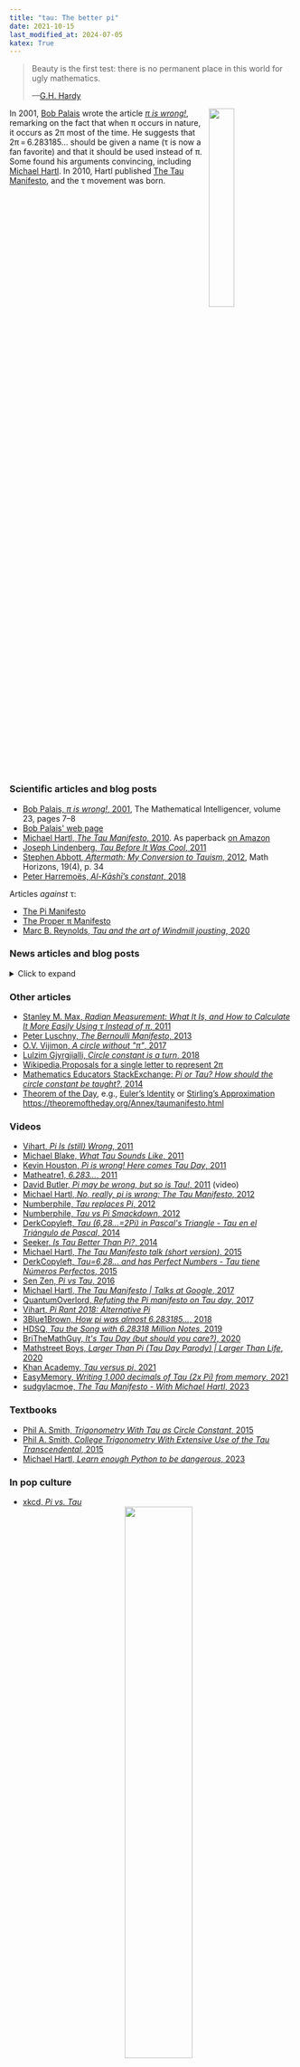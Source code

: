 ```yaml
---
title: "tau: The better pi"
date: 2021-10-15
last_modified_at: 2024-07-05
katex: True
---
```

<!--permalink: /tau/-->

> Beauty is the first test: there is no permanent place in this world for ugly
> mathematics.
>
> —[G.H. Hardy](https://en.wikipedia.org/wiki/G._H._Hardy)

<img src="/images/hartl-palais.jpg" align="right" width="30%"/>

<!--figure align="right" width="40%">
  <img src="/images/hartl-palais.jpg" align="right" width="300px"/>
  <figcaption>Hartl and Palais.</figcaption>
</figure-->

In 2001, [Bob Palais](https://www.math.utah.edu/~palais/) wrote the article [_π
is wrong!_](https://doi.org/10.1007%2FBF03026846), remarking on the fact that
when π occurs in nature, it occurs as 2π most of the time. He suggests that
2π = 6.283185... should be given a name (τ is now a fan favorite) and that it
should be used instead of π. Some found his arguments convincing, including
[Michael Hartl](https://www.michaelhartl.com/). In 2010, Hartl published [The
Tau Manifesto](https://tauday.com/tau-manifesto), and the τ movement was born.
<br clear="right"/>

### Scientific articles and blog posts

<!--table style="width:220px" align="right">
<tr>
<td><img src="https://nschloe.github.io/tau/hartl-palais.jpg" width="300px" align="right"/></td>
</tr>
<tr><td>
Michael Hartl (left) and Bob Palais (right) on Tau Day 2017 (Source:
<a href="https://x.com/tauday/status/880612180822851586">Twitter</a>).
</td></tr>
</table-->

- [Bob Palais, _π is wrong!_, 2001](https://doi.org/10.1007%2FBF03026846), The Mathematical Intelligencer, volume 23, pages 7–8
- [Bob Palais' web page](https://www.math.utah.edu/~palais/pi.html)
- [Michael Hartl, _The Tau Manifesto_, 2010](https://tauday.com/tau-manifesto).
  As paperback [on
  Amazon](https://www.amazon.de/-/en/Michael-Hartl/dp/B096CXMQ3W)
- [Joseph Lindenberg, _Tau Before It Was Cool_, 2011](https://sites.google.com/site/taubeforeitwascool/)
- [Stephen Abbott, _Aftermath: My Conversion to Tauism_, 2012](https://doi.org/10.4169%2Fmathhorizons.19.4.34), Math Horizons, 19(4), p. 34
- [Peter Harremoës, _Al-Kāshī’s constant_, 2018](http://www.harremoes.dk/Peter/Undervis/Turnpage/Turnpage1.pdf)

Articles _against_ τ:

- [The Pi Manifesto](https://archive.ph/VnJ2x)
- [The Proper π Manifesto](http://proper-pi-manifesto.com/)
- [Marc B. Reynolds, _Tau and the art of Windmill jousting_, 2020](https://marc-b-reynolds.github.io/math/2020/01/06/Tau.html)

### News articles and blog posts

<details>
<summary>Click to expand</summary>

- 2007:

  - [Bill Gasarch, _Is Pi defined in the best way?_, 2007](https://blog.computationalcomplexity.org/2007/08/is-pi-defined-in-best-way.html)

- 2008:

  - [Robert P. Crease, Physics World, _Constant failure_, 2008](https://physicsworld.com/a/constant-failure/)

- 2010:

  - [_Dozenal tau unit circle_, 2010](https://hexnet.org/content/dozenal-tau-unit-circle)
  - [MathBlog, _Forget Pi, here comes Tau_, 2010](https://mathblog.com/forget-pi-here-comes-tau/)

- 2011:

  - [Jason Palmer, BBC News, _'Tau day' marked by opponents of maths constant pi_, 2011](https://www.bbc.com/news/science-environment-13906169)
  - [Elizabeth Landau, CNN, _On Pi Day, is 'pi' under attack?_, 2011](http://edition.cnn.com/2011/TECH/innovation/03/14/pi.tau.math/index.html)
  - [Daily Mail, _Your number's up: Why mathematicians are campaigning for pi to be replaced with alternate value tau_, 2011](https://www.dailymail.co.uk/sciencetech/article-2008963/Why-mathematicians-campaigning-pi-replaced-alternate-value-tau.html)
  - [Duncan Geere, Wired, _Happy Pi day! Let's kill it_, 2011](https://www.wired.com/story/pi-winning/)
  - [Natalie Wolchover, Live Science, _Mathematicians Want to Say Goodbye to Pi_, 2011](https://www.livescience.com/14836-pi-wrong-tau.html)
  - [Drew Grant, Salon, _Pi Day threatened by tau protestors_, 2011](https://www.salon.com/2011/03/14/national_pi_day_viral_videos/)
  - [Murray Bourne, Interactive Mathematics, _Let’s drop pi_, 2011](https://www.intmath.com/blog/mathematics/lets-drop-pi-5665)
  - [Debra Black, Toronto Star, _Down with ugly pi, long live elegant Tau, physicist urges_, 2011](https://www.thestar.com/news/world/down-with-ugly-pi-long-live-elegant-tau-physicist-urges/article_e78ae806-7cb6-5ce3-abc8-207053fbdd4d.html)
  - [The Times of India, _Life of pi over? 'Tau' may set calculations aright_, 2011](https://timesofindia.indiatimes.com/home/science/Life-of-pi-over-Tau-may-set-calculations-aright/articleshow/9034053.cms)
  - [Alessondra Springmann, PCWorld, _Tau Day: An Even More Fundamental Holiday Than Pi Day_, 2011](https://www.pcworld.com/article/485803/tau_day.html)
  - [Evann Gastaldo, Newser, _Forget Pi, Here Comes Tau_, 2011](https://www.newser.com/story/122114/forget-pi-here-comes-tau.html)
  - [Daniel Tovrov, International Business Times, _Happy Tau Day!_, 2011](https://www.ibtimes.com/happy-tau-day-294421)
  - [Nancy Haught, The Oregonian, _Tau Day today: Mathematicians show their work_, 2011](https://www.oregonlive.com/living/2011/06/post_14.html)
  - [Nance Haxton, ABC Australia, _Push to roll Pi_, 2011](https://www.abc.net.au/listen/programs/pm/push-to-roll-pi/2775348)
  - [The McGill Daily, _Pi is wrong_, 2011](https://www.mcgilldaily.com/2011/10/pi-is-wrong/)
  - [Anqi Shen, phys.org, _Math wars: Debate sparks anti-pi day_, 2011](https://phys.org/news/2011-06-math-wars-debate-anti-pi-day.html)
  - [The Telegraph Online, _Life of pi in no danger - Experts cold-shoulder campaign to replace with tau_, 2011](https://www.telegraphindia.com/india/life-of-pi-in-no-danger-experts-cold-shoulder-campaign-to-replace-with-tau/cid/380029)
  - [Simon Wood, Little Storping-in-the-Swuff, _War on Tau_, 2011](https://littlestorping.co.uk/2011/06/28/war-on-tau/)
  - [Dan Amira, Intelligencer, _Pi Is Very Slowly and Nerdily Going Out of
    Style_,
    2011](https://nymag.com/intelligencer/2011/03/pi_is_very_slowly_and_nerdily.html)
  - [Sebastian Anthony, Extreme Tech, _Down with pi! Today is Tau Day_, 2011](https://www.extremetech.com/extreme/88298-down-with-pi-today-is-tau-day)
  - [Jacob Aron, New Scientist, _Pi's nemesis: Mathematics is better with tau_,
    2011](https://www.newscientist.com/article/mg20927944-300-pis-nemesis-mathematics-is-better-with-tau/)
    (Interview with M. Hartl, subscription required)
  - [Alasdair Wilkins, _Why we have to get rid of pi for the sake of good math_,
    2011](https://gizmodo.com/why-we-have-to-get-rid-of-pi-for-the-sake-of-good-math-5750275)
    (interview with M. Hartl)
  - [Eric Raymond, _Tau versus Pi_, 2011](http://esr.ibiblio.org/?p=3481)
  - [Qiaochu Yuan, _Pi is still wrong_, 2011](https://qchu.wordpress.com/2011/03/14/pi-is-still-wrong/)
  - [Ulrich Pontes, Der Spiegel, _Physiker will Pi abschaffen_, 2011](https://www.spiegel.de/wissenschaft/mensch/revolution-gegen-die-kreiszahl-physiker-will-pi-abschaffen-a-771007.html)
  <!--
  Same as the Daily Mail article:
  - [_Bye to Pi -- Mathematicians want pi out tau in_, 2011](https://www.sundaytimes.lk/110703/Timestwo/t2_09.html)
    -->

- 2012:

  - [Jonathan Chang, Science Line, _The tyranny of π_, 2012](https://scienceline.org/2012/06/the-tyranny-of-%CF%80-2/)
  - [Kevin Houston, _Why I'm not celebrating tau day_, 2012](https://www.kevinhouston.net/blog/2012/06/why-im-not-celebrating-tau-day/)

- 2013:

  - [Ethan Brown, _Pi vs Tau: Pi's Rebuttal_, 2013](https://coolmathstuff123.blogspot.com/2013/02/pi-vs-tau-pis-rebuttal_9.html)
  - [Rachel, Plus Magazine, _Happy Tau Day!!_, 2013](https://plus.maths.org/content/happy-tau-day)
  - [Dmitry Brant, _Pi is wrong! Long live Tau!_, 2013](https://dmitrybrant.com/2011/10/16/pi-is-wrong-long-live-tau)
  - [PBS, _Geeking Out on Pi Day: For the Love of Pi and the Tao of Tau_, 2013](https://www.pbs.org/newshour/science/for-the-love-of-pi-and-the-tao-of-tau)

- 2014:

  - [Randyn Charles Bartholomew, Scientific American, _Let's Use Tau--It's Easier Than Pi_, 2014](https://www.scientificamerican.com/article/let-s-use-tau-it-s-easier-than-pi/)
  - [Jolie Lee, _Happy Pi Day! Unless you are a Tauist_, 2014](https://eu.usatoday.com/story/news/nation-now/2014/03/14/pi-day-tau-math/6410959/)
  - [_Pi VERSUS Tau?!?_, 2014](https://headinside.blogspot.com/2014/06/pi-versus-tau.html)

- 2015:

  - [Giorgia Fortuna, Wolfram, _2 Pi or Not 2 Pi?_, 2015](https://blog.wolfram.com/2015/06/28/2-pi-or-not-2-pi/)
  - [Fox News, _On National Tau Day, Pi Under Attack_, 2015](https://www.foxnews.com/science/on-national-tau-day-pi-under-attack)
  - [Kury Cagle, _The Tao of Tau_, 2015](https://medium.com/metaphorical-web/the-tao-of-tau-c0a703283075)

- 2016:

  - [Greg Uyeno, Science Line, _The Circle Constant, Or what's the matter with π_, 2016](https://scienceline.org/2016/06/the-circle-constant/)
  - [Tia Ghose, Live Science, _Tau Day: Should Pi Be Downgraded?_, 2016](https://www.livescience.com/55209-tau-is-better-than-pi.html)
  - [Nsikan Akpan, _3 reasons Pi Day is a sham_, 2016](https://www.pbs.org/newshour/science/3-reasons-pi-day-is-a-sham)

- 2017:

  - [Elizabeth Landau, Scientific American, _The Tao of Tau_, 2017](https://blogs.scientificamerican.com/observations/the-tao-of-tau/)
  - [_Pi vs Tau – The Great Debate_, 2017](https://maffsisphun.wordpress.com/2017/12/09/pi-vs-tau-the-great-debate/)

- 2018:

  - [Chaim Gartenberg, The Verge, _Tau Day is here: celebrate tau, not pi, as the true circle constant_, 2018](https://www.theverge.com/tldr/2018/3/14/17119388/pi-day-pie-math-tau-circle-constant-mathematics-circumference-diameter-radius-holiday-truth)
  - [Emily Conover, Science News, _Forget Pi Day. We should be celebrating Tau Day_, 2018](https://www.sciencenews.org/blog/science-the-public/forget-pi-day-we-should-be-celebrating-tau-day)

- 2020:

  - [Robert McMillan, The Wall Street Journal, _For Math Fans, Nothing Can Spoil Pi Day—Except Maybe Tau Day_, 2020](https://www.wsj.com/articles/for-math-fans-nothing-can-spoil-pi-dayexcept-maybe-tau-day-11584123031)
  - [Abinash Das, cosmisconundrum, _Tau vs Pi: The Quest to Become the Ultimate Constant._, 2020](https://cosmicconundrum.org/the-struggle-for-being-the-ultimate-constant-tau-vs-pi/)

- 2021:

  - [Paolo A., _in honor of tau_, 2021](https://mitadmissions.org/blogs/entry/in-honor-of-tau/)
  - [Susanne M. Hoffmann, _Wer pi nicht mag, kann heute tau feiern_, 2021](https://scilogs.spektrum.de/uhura-uraniae/wer-pi-nicht-mag-kann-heute-tau-feiern/)

- 2022:

  - [Andrea Zhao, The Varsity, _Tau versus pi: the unresolved battle_, 2022](https://thevarsity.ca/2022/06/28/tau-day-two-pi-mathematics/)
  - [Mary Bilyeu, _Double both pi and pie on Tau Day_, 2022](https://www.toledoblade.com/a-e/food/2022/06/26/june-28-tau-pie-day/stories/20220626002)

- 2023:

  - [Live Science, _12 numbers that are cooler than pi_, 2023](https://www.livescience.com/64987-numbers-as-cool-as-pi.html)
  - [Mathnasium, _Tau: A better constant than Pi?_, 2023](https://www.mathnasium.com/blog/tau-constant-better-pi)
  - [Andrew Griffin, _Pi Day: Why some mathematicians refuse to celebrate 14 March and won't observe it_, 2023](https://www.aol.com/news/pi-day-why-mathematicians-refuse-150701047.html)

</details>

### Other articles

- [Stanley M. Max, _Radian Measurement: What It Is, and How to Calculate It More Easily Using τ Instead of π_, 2011](https://www.yumpu.com/en/document/view/32767957/radian-measurement-metric-philatelist)
- [Peter Luschny, _The Bernoulli Manifesto_, 2013](https://luschny.de/math/zeta/The-Bernoulli-Manifesto.html)
- [O.V. Vijimon, _A circle without "π"_, 2017](https://osf.io/stwxf/)
- [Lulzim Gjyrgjialli, _Circle constant is a turn_, 2018](https://www.itisaturn.com/assets/docs/itisaturn.pdf)
- <a
  href="https://en.wikipedia.org/wiki/Turn_(angle)#Proposals_for_a_single_letter_to_represent_2%CF%80">Wikipedia,<emph>Proposals for a single letter to represent 2π</emph></a>
- [Mathematics Educators StackExchange: _Pi or Tau? How should the circle
  constant be taught?_, 2014](https://matheducators.stackexchange.com/q/530/20645)
- [Theorem of the Day](https://www.theoremoftheday.org/), e.g.,
  [Euler’s Identity](https://www.theoremoftheday.org/GeometryAndTrigonometry/EulerIdentity/TotDEulerIdentity.pdf) or
  [Stirling’s Approximation](https://www.theoremoftheday.org/Binomial/Stirling/TotDStirling.pdf)
  https://theoremoftheday.org/Annex/taumanifesto.html

### Videos

- [Vihart, _Pi Is (still) Wrong_, 2011](https://youtu.be/jG7vhMMXagQ)
- [Michael Blake, _What Tau Sounds Like_, 2011](https://youtu.be/3174T-3-59Q)
- [Kevin Houston, _Pi is wrong! Here comes Tau Day_, 2011](https://youtu.be/IF1zcRoOVN0)
- [Matheatre1, _6.283..._, 2011](https://youtu.be/uAFU-K4M9Ck)
- [David Butler, _Pi may be wrong, but so is Tau!_, 2011](https://www.youtube.com/watch?v=1qpVdwizdvI) (video)
- [Michael Hartl, _No, really, pi is wrong: The Tau Manifesto_, 2012](https://youtu.be/H69YH5TnNXI)
- [Numberphile, _Tau replaces Pi_, 2012](https://youtu.be/83ofi_L6eAo)
- [Numberphile, _Tau vs Pi Smackdown_, 2012](https://youtu.be/ZPv1UV0rD8U)
- [DerkCopyleft, _Tau (6,28...=2Pi) in Pascal's Triangle - Tau en el Triángulo de Pascal_, 2014](https://youtu.be/ITP_IHfmXlU)
- [Seeker, _Is Tau Better Than Pi?_, 2014](https://youtu.be/kmnogV9S7b8)
- [Michael Hartl, _The Tau Manifesto talk (short version)_, 2015](https://youtu.be/2hhjsSN-AiU)
- [DerkCopyleft, _Tau=6,28... and has Perfect Numbers - Tau tiene Números Perfectos_, 2015](https://youtu.be/n1yshPWUlJw)
- [Sen Zen, _Pi vs Tau_, 2016](https://youtu.be/ZEbTMbX9Qpo)
- [Michael Hartl, _The Tau Manifesto \| Talks at Google_, 2017](https://youtu.be/k7MuXCOlE6M)
- [QuantumOverlord, _Refuting the Pi manifesto on Tau day_, 2017](https://youtu.be/k73uQF4iB_g)
- [Vihart, _Pi Rant 2018: Alternative Pi_](https://youtu.be/6acbBrLoi14?t=273)
- [3Blue1Brown, _How pi was almost 6.283185..._, 2018](https://youtu.be/bcPTiiiYDs8)
- [HDSQ, _Tau the Song with 6.28318 Million Notes_, 2019](https://youtu.be/b0gyQMJHQ78)
- [BriTheMathGuy, _It's Tau Day (but should you care?)_, 2020](https://youtu.be/qifarbO4yX8)
- [Mathstreet Boys, _Larger Than Pi (Tau Day Parody) \| Larger Than Life_, 2020](https://www.youtube.com/watch?v=bUmiWUfMrvk)
- [Khan Academy, _Tau versus pi_, 2021](https://youtu.be/1jDDfkKKgmc)
- [EasyMemory, _Writing 1,000 decimals of Tau (2x Pi) from memory_, 2021](https://youtu.be/x41_CRWpgLc)
- [sudgylacmoe, _The Tau Manifesto - With Michael Hartl_, 2023](https://youtu.be/kMtgV18Iew8)

### Textbooks

- [Phil A. Smith, _Trigonometry With Tau as Circle Constant_, 2015](https://taufortrig.org/docs/trigbook.pdf)
- [Phil A. Smith, _College Trigonometry With Extensive Use of the Tau Transcendental_, 2015](https://taufortrig.org/docs/AlgTrigBookprint.pdf)
- [Michael Hartl, _Learn enough Python to be dangerous_, 2023](https://www.learnenough.com/python)

### In pop culture

- [xkcd, _Pi vs. Tau_](https://xkcd.com/1292/)
  <div align="center">
    <img src="/images/pi_vs_tau.png" width="50%"/>
  </div>
- [xkcd, _Symbols_](https://xkcd.com/2520/)
- [SMBC, _Proposed Number Improvements_](https://www.smbc-comics.com/comic/numbers-3)
- [SMBC, _Pi-Tau conversion constant_](https://www.smbc-comics.com/comic/2013-10-04)
- [SMBC, _Social_](https://www.smbc-comics.com/comic/social)
- [SMBC, _Better than pi_](https://www.smbc-comics.com/comic/better-than-pi)
  <div align="center">
    <img src="/images/megapi.png" width="50%"/>
  </div>
- [Crooked Stave Artisan Beer Project, _Key Lime Tau (2π)_](https://untappd.com/b/crooked-stave-artisan-beer-project-key-lime-tau-2p/1343706)
- [Tau Day, June 28, 6/28](https://www.google.com/search?q=tau+day)
- [Mike Keith, _Pieces of Centaurs: A 768-digit mnemonic for τ = 2π_, 2011](http://www.cadaeic.net/centaurs.htm)
- [Vitalik Buterin, _I'm boycotting pi day because tau day is better_, Twitter, 2020](https://x.com/vitalikbuterin/status/1238971048948830210)
- [Elon Musk, _tau > pi_, Twitter, 2022](https://x.com/elonmusk/status/1496066844284928003)
  <div align="center">
    <img src="/images/musk.png" width="50%"/>
  </div>

### Historical uses

#### Al-Kashi (1424)

<img src="/images/al-kashi-stamp.jpg" align="right" width="200px"/>

(All quotes are translated from the German translation by P. Luckey, 1950.)

While Archimedes was able to bound the ratio of a circle circumference and
diameter between 223/71 (≈ 3.1408) and 22/7 (≈ 3.1428), [Jamshid al-Kashi
](https://en.wikipedia.org/wiki/Jamshid_al-Kashi) wanted to determine it to a
much higher precision. In his 1424 _Treatise on the circumference of the
circle_, it was his goal

> to determine the circumference of the circle in the parts where the diameter
> is known, to the extent that we are certain that in a circle whose diameter
> is six hundred thousand times the diameter of the Earth, the difference
> between it (the determined circumference) and the true circumference does not
> amount to a single hair that is one-sixth the width of an average barleycorn,
> so that this (difference) in a circle smaller than that is negligible.

This translates to approximately 14 decimal digits.

His calculations are performed in sexagesimal (base 60) digits. In section 8,
_Transformation of the value of the circumference into the Indian digits
under the condition that half of the diameter be one_, he gives the result in
decimal digits:

> We have arranged these figures from left to right into a half-verse to form a verse:
>
> > wa baḥǧā ḥahǧi ṣaz a za ṭah ḥawahu
> >
> > muḥīṭun li-quṭrin huwa ’ṯnāni minhu
>
> 6 2 8 3 1 8 5 3 0 7 1 7 9 5 8 6 5
>
> is [the] circumference to a diameter, which is twice that.

Further reading:

- [P. Luckey, _Der Lehrbrief über den Kreisumfang_ von _Ǧamšīd b. Mas‛ūd
  Al-Kāšī_,
  1950](https://github.com/nschloe/tau/blob/gh-pages/kashi-luckey.pdf)
- [Peter Harremoës, _Al-Kāshī’s constant_,
  2018](http://www.harremoes.dk/Peter/Undervis/Turnpage/Turnpage1.pdf)

#### π in the times of Euler

The section _Adoption of the symbol π_ of the excellent Wikipedia article
[Pi](https://en.wikipedia.org/wiki/Pi#Adoption_of_the_symbol_%CF%80) says:

> <img src="/images/david-gregory.png" align="right" width="200px"/>
>
> In the earliest usages, the Greek letter π was used to denote the
> semiperimeter (_semiperipheria_ in Latin) of a circle and was combined in
> ratios with δ (for diameter or semidiameter) or ρ (for radius) to form
> circle constants. (Before then, mathematicians sometimes used letters such
> as c or p instead.) The first recorded use is Oughtred's "δ.π", to express
> the ratio of periphery and diameter in the 1647 and later editions of
> _Clavis Mathematicae_. Barrow likewise used
> "<math><mfrac><mi>π</mi><mi>δ</mi></mfrac></math>" to
> represent the constant 3.14..., **while Gregory instead used
> "$\frac{\pi}{\rho}$" to represent 6.28...**
>
> The earliest known use of the Greek letter π alone to represent the ratio
> of a circle's circumference to its diameter was by Welsh mathematician
> William Jones in his 1706 work _Synopsis Palmariorum Matheseos_; or, _a New
> Introduction to the Mathematics_. The Greek letter first appears there in
> the phrase "1/2 Periphery (π)" in the discussion of a circle with radius
> one. However, he writes that his equations for π are from the "ready pen of
> the truly ingenious Mr. John Machin", leading to speculation that Machin
> may have employed the Greek letter before Jones. Jones' notation was not
> immediately adopted by other mathematicians, with the fraction notation
> still being used as late as 1767.
>
> <img src="/images/euler.jpg" align="right" width="200px"/>
>
> Euler started using the single-letter form beginning with his 1727 Essay
> _Explaining the Properties of Air_, **though he used π = 6.28..., the ratio
> of periphery to radius, in this and some later writing.** Euler first used
> π = 3.14... in his 1736 work Mechanica, and continued in his widely-read
> 1748 work _Introductio in analysin infinitorum_ (he wrote: "for the sake of
> brevity we will write this number as π; thus π is equal to half the
> circumference of a circle of radius 1"). Because Euler corresponded heavily
> with other mathematicians in Europe, the use of the Greek letter spread
> rapidly, and the practice was universally adopted thereafter in the Western
> world, **though the definition still varied between 3.14... and 6.28... as
> late as 1761.**
> <br clear="right"/>

### In programming

- [Processing, since 2.0 (2013)](https://processing.org/reference/TAU.html) `TAU`
- [Raku (aka Perl 6), since 2015](https://docs.raku.org/language/terms#term_tau) `tau`
- [Nim, since 0.14.0 (2016)](https://github.com/nim-lang/Nim/pull/3976) `TAU`
- [Python, since 3.6 (2016)](https://www.python.org/dev/peps/pep-0628/) `math.tau`
- [Unreal Engine, since 4.12 (2016)](https://docs.unrealengine.com/5.3/en-US/BlueprintAPI/Math/Trig/GetTAU/) `TAU`
- [CSS (2018)](https://www.w3.org/TR/css-values-4/#angles) `turn`
- [OpenFOAM](https://www.openfoam.com/documentation/guides/latest/api/namespaceFoam_1_1constant_1_1mathematical.html#ad9e5ddf5862462196c9159f5d761e93a) `twoPi`
- [Extreme Numerics.NET](https://numerics.net/documentation/reference/extreme.mathematics.constants.twopi) `Constants.TwoPi`
- [V, since 0.1.7 (2019)](https://github.com/vlang/v/pull/703) `tau`
- [Zig, since 0.6.0 (2019)](https://github.com/ziglang/zig/pull/3716) `tau`
- [Manim, since 0.1.0 (2020)](https://github.com/ManimCommunity/manim/commit/42b11d284c26d25a27db1c41c61f13234f571176) `TAU`
- [Rust, since 1.47 (2020)](https://doc.rust-lang.org/std/f64/consts/constant.TAU.html) `std::f64::consts::TAU`
- [.NET, C#, since 5.0 (2020)](https://github.com/dotnet/runtime/pull/37517) `Tau`
  <!--https://learn.microsoft.com/en-us/dotnet/api/system.math.tau?view=net-7.0 -->
- [Boost, since 1.77.0 (2021)](https://github.com/boostorg/math/pull/566) `tau`
- [Godot game engine/GDScript, since 3.3.3 (2021)](https://github.com/godotengine/godot/pull/48837) `TAU`
- [Crystal, since 0.36.0 (2021)](https://github.com/crystal-lang/crystal/pull/10179) `Math::TAU`
- [Java, OpenJDK, since 19 (2022)](https://github.com/openjdk/jdk/pull/7813) `Math.TAU`
- [JSCAD, since 2.6.3 (2022)](https://github.com/jscad/OpenJSCAD.org/pull/1128) `TAU`
- [Liberty Eiffel, upcoming (202x)](<https://wiki.liberty-eiffel.org/index.php/Versions_history#Curtiss_(2022.dev,_to_be_named_after_Glenn_Curtiss)>) `Tau`

Inclusion of a constant `tau` was _rejected_ by the following projects:

- [Dart (2011)](https://github.com/dart-lang/sdk/issues/14)
- [Julia (2013)](https://github.com/JuliaLang/julia/pull/4864)
- [JavaScript (2014)](https://esdiscuss.org/topic/math-tau)
- [Ruby (2016)](https://bugs.ruby-lang.org/issues/4897)
- [NumPy (2017)](https://github.com/numpy/numpy/pull/9696)
- [Go (2020)](https://github.com/golang/go/issues/40663)
- [Swift (2020)](https://github.com/apple/swift-numerics/issues/89)
- [Kotlin (2020)](https://discuss.kotlinlang.org/t/adding-kotlin-math-tau/17967/8)
- [Luau (2022)](https://github.com/luau-lang/luau/issues/278)
- [C++ (2022)](https://lists.isocpp.org/std-proposals/2022/03/3646.php)

### Some equations

#### Trigonometry

$$
\begin{split}
\sin(\alpha) &= \sin(\alpha + \textcolor{orange}{\tau}) \quad\forall \alpha\\
\cos(\alpha) &= \cos(\alpha + \textcolor{orange}{\tau}) \quad\forall \alpha\\
\tan(\alpha) &= \tan(\alpha + \textcolor{orange}{\tau}) \quad\forall \alpha
\end{split}
$$

With τ being a full revolution, the following identities are very easy to
grasp (for integers _n_). Remember the sine is the projection of the angle
onto the _y_-axis, the cosine is the projection onto the _x_-axis.

$$
\begin{alignat*}{3}
  \sin(n \textcolor{orange}{\tau}) &= 0,          &\qquad \cos(n \textcolor{orange}{\tau}) &= 1,\\
  \sin((n + 1/4) \textcolor{orange}{\tau}) &= 1,  &\qquad \cos((n + 1/4) \textcolor{orange}{\tau}) &= 0,\\
  \sin((n + 1/2) \textcolor{orange}{\tau}) &= 0,  &\qquad \cos((n + 1/2) \textcolor{orange}{\tau}) &= -1,\\
  \sin((n + 3/4) \textcolor{orange}{\tau}) &= -1, &\qquad \cos((n + 3/4) \textcolor{orange}{\tau}) &= 0
\end{alignat*}
$$

<img src="/images/sin137.svg" align="right" width="30%"/>

Trigonometric values off the grid can easily be estimated:

<!--
GitHub doesn't understand inline and block math in one list item
<https://github.com/nschloe/markdown-math-acid-test#inline-and-display-math-in-same-list-item-doesnt-render>.
-->

- sin(27.4 π) – Where is my calculator?
- sin(13.7 τ) – 13 full revolutions: forget about those. Plus .7, that's
  almost 3/4 of a revolution, so probably something close to −1. (Actual
  value: −0.95105651629...)

<br clear="right"/>

#### Surface area of the _n_-dimensional unit sphere

$$
|U_n|
= \frac{2\textcolor{teal}{\pi}^{n/2}}{\Gamma(n/2)}
= \begin{cases}
2 & \text{if } n = 1\\
\textcolor{orange}{\tau} & \text{if } n = 2\\
|U_{n-2}| \times \textcolor{orange}{\tau} / (n - 2) & \text{otherwise}
\end{cases}
$$

#### _n_-dimensional Gegenbauer integral over the unit ball <i>S<sub>n</sub></i>

$$
|G_n^{\lambda}|
  = \int_{S^n} \left(1 - \sum_{i=1}^n x_i^2\right)^\lambda
  = \begin{cases}
    1&\text{for $n=0$}\\
    B\left(\lambda + 1, \frac{1}{2}\right)&\text{for $n=1$}\\
    |G_{n-2}^{\lambda}|\times \textcolor{orange}{\tau} / (2\lambda + n) & \text{otherwise}
  \end{cases}
$$

with the [Beta function _B_](https://en.wikipedia.org/wiki/Beta_function).

Special cases:

- Volume of the _n_-dimensional unit ball (*λ* = 0):

  $$
  |S_n|
  = \begin{cases}
  1 & \text{if } n = 0\\
  2 & \text{if } n = 1\\
  |S_{n-2}| \times \textcolor{orange}{\tau} / n & \text{otherwise}
  \end{cases}
  $$

- The area of a disk (*λ* = 0, *n* = 2)

  $$
  |S_n(r)|
  = \frac{\textcolor{orange}{\tau}}{2} r^2
  = \textcolor{teal}{\pi} r^2
  $$

- <img src="/images/chebyshev1.svg" align="right" width="40%"/>

  *n* = 1, *λ* = −1/2

  $$
  \int_{-1}^1 \frac{1}{\sqrt{1-x^2}} = \textcolor{teal}{\pi}
  $$

  <br clear="right"/>

- <img src="/images/chebyshev2.svg" align="right" width="40%"/>

  *n* = 1, *λ* = 1/2

  $$
  \int_{-1}^1 \sqrt{1-x^2} = \frac{\textcolor{teal}{\pi}}{2}
  $$

  <br clear="right"/>

#### _n_-dimensional generalized Cauchy volume (2*λ* > _n_)

<img src="/images/cauchy.svg" align="right" width="40%"/>

As appearing in its one-dimensional version in the [Cauchy
distribution](https://en.wikipedia.org/wiki/Cauchy_distribution) and
[Student's _t_
distribution](https://en.wikipedia.org/wiki/Student%27s_t-distribution).

$$
\begin{align*}
  |Y_n^{\lambda}|
    &= \int_{\mathbb{R}^n} \left(1 + \sum_{i=1}^n x_i^2\right)^{-\lambda}\\
    &= \begin{cases}
      1&\text{for $n=0$}\\
      B\left(\lambda - \frac{1}{2}, \frac{1}{2}\right)&\text{for $n=1$}\\
      |Y_{n-2}^{\lambda}|\times \textcolor{orange}{\tau} / (2\lambda - n) & \text{otherwise}
    \end{cases}
\end{align*}
$$

Note again that the [Beta function
_B_](https://en.wikipedia.org/wiki/Beta_function), with one argument
½, includes a factor $\sqrt{\pi}$. Specifically, for _n_ = 1
and _λ_ = 1,

$$
|Y_1^1| = B(\tfrac{1}{2}, \tfrac{1}{2}) = \textcolor{teal}{\pi}.
$$

<br clear="right"/>

<!--
- Consider the integral

  $$
  \int_0^{\infty} \frac{1}{1 + x^\alpha} = \frac{\textcolor{teal}{\pi} / \alpha}{\sin(\textcolor{teal}{\pi}/\alpha)}
  $$

  for all _α_ > 1, specifically

  $$
  \int_{-\infty}^{\infty} \frac{1}{1 + x^2} = \textcolor{teal}{\pi}.
  $$

  This is relevant in the [Cauchy
  distribution](https://en.wikipedia.org/wiki/Cauchy_distribution).

- Consider the normalization of [Student's
  _t_-distribution](https://en.wikipedia.org/wiki/Student%27s_t-distribution),

  $$
  V(\gamma) = \int_{-\infty}^\infty \frac{1}{\sqrt{1 + x^2/\gamma}^{\gamma+1}}
  = \frac{\sqrt{\textcolor{teal}{\pi}\gamma} \Gamma(\gamma/2)}{\Gamma((\gamma+1) / 2)}
  $$

  for all _γ_>0. specifically,

  $$
  \begin{align*}
  V(1) &= \textcolor{teal}{\pi},\\
  V(2) &= 2\sqrt{2}.
  \end{align*}
  $$

  Interestingly, values for larger _γ_ can be determined via the recurrence

  $$
  V(\gamma) = \frac{\sqrt{\gamma(\gamma-2)}}{\gamma-1} \times V(\gamma - 2)
  $$

  which is perhaps a bit more revealing than the closed-form expression with
  the Gamma function evaluations.
  -->

#### _n_-dimensional generalized Laguerre volume

<img src="/images/laguerre.svg" align="right" width="40%"/>

$$
\begin{align*}
  V_n
  &= \int_{\mathbb{R}^n} \left(\sqrt{x_1^2+\cdots+x_n^2}\right)^\alpha \exp\left(-\sqrt{x_1^2+\dots+x_n^2}\right)\\
  &= \begin{cases}
    2\Gamma(1+\alpha)&\text{if $n=1$}\\
    \textcolor{orange}{\tau}\Gamma(2 + \alpha)&\text{if $n=2$}\\
    V_{n-2} \times \textcolor{orange}{\tau} (n+\alpha-1) (n+\alpha-2) / (n-2) & \text{otherwise}
  \end{cases}
\end{align*}
$$

<br clear="right"/>

#### [The normal distribution](https://en.wikipedia.org/wiki/Normal_distribution) and [the Gaussian integral](https://en.wikipedia.org/wiki/Gaussian_integral)

<img src="/images/gaussian.svg" align="right" width="40%"/>

$$
\int_{-\infty}^{\infty} \exp(-x^2)\,dx = \sqrt{\textcolor{teal}{\pi}},\qquad
\int_{-\infty}^{\infty} \exp(-x^2 / 2)\,dx = \sqrt{\textcolor{orange}{\tau}}
$$

One could argue that the latter is more "canonical" since it has variance and
standard deviation of 1, not $1/2$ and $\sqrt{1/2}$. The [normal
distribution](https://en.wikipedia.org/wiki/Normal_distribution) _does_ feature
the factor $1/2$:

$$
\int_{-\infty}^{\infty} \frac{1}{\sigma \sqrt{\textcolor{orange}{\tau}}} \exp\left(-\frac{(x-\mu)^2}{2 \sigma^2}\right) \,dx= 1
$$

Its moments are

$$
M_k = \int_{-\infty}^{\infty} x^k \frac{1}{\sqrt\textcolor{orange}{\tau}\sigma} \exp(-x^2 / 2\sigma^2)\,dx =
\begin{cases}
1 & \text{if $k=0$}\\
0 & \text{if $k=1$}\\
M_{k-2} \times (k - 1) \sigma^2 & \text{otherwise.}
\end{cases}
$$

<br clear="right"/>

#### [Error function](https://en.wikipedia.org/wiki/Error_function)

<img src="/images/erf.svg" align="right" width="40%"/>

$$
\mathrm{erf}(z) = \frac{2}{\sqrt{\textcolor{teal}{\pi}}} \int_0^z \exp(-t^2)\, dt.
$$

In statistics, for non-negative values of _x_, the error function has the
following interpretation: For a random variable _Y_ that is normally
distributed with mean 0 and standard deviation $1/\sqrt{2}$, erf(_x_) is the
probability that _Y_ falls in the range [−<i>x</i>, _x_]. The same property
with standard deviation 1 is fulfilled by

$$
\mathrm{erf}_1(z)
= \mathrm{erf}(z / \sqrt{2})
= \frac{2}{\sqrt{\textcolor{orange}{\tau}}} \int_0^z \exp(-t^2 / 2)\, dt.
$$

<br clear="right"/>

#### [Cauchy's integral formula](https://en.wikipedia.org/wiki/Cauchy%27s_integral_formula)

Let $U$ be an open subset of the complex plane $\mathbb{C}$, and suppose the closed
disk $D$ defined as

$$
D = \bigl\{z:|z-z_{0}|\leq r\bigr\}
$$

is completely contained in $U$. Let $f:U\to\mathbb{C}$ be a holomorphic function,
and let $\gamma$ be the circle, oriented counterclockwise, forming the boundary
of $D$. Then for every $a$ in the interior of $D$,

$$
f(a) = \frac{1}{\textcolor{orange}{\tau} i} \oint_{\gamma}\frac{f(z)}{z-a} dz.
$$

#### [Cauchy's residue theorem](https://en.wikipedia.org/wiki/Residue_theorem)

Let $U$ be a simply connected open subset of the complex plane containing a
finite list of points $a_1,\dots,a_n$, $U_0 = U \setminus
\{a_1,\dots,a_n\}$, and a function $f$ defined and holomorphic on $U_0$.
Let _γ_ be a closed rectifiable curve in $U_0$, and denote the winding
number of $\gamma$ around $a_k$ by $I(\gamma, a_k)$. The line integral
of $f$ around $\gamma$ is equal to $\textcolor{orange}{\tau} i$ times
the sum of residues of $f$ at the points, each counted as many times as
$\gamma$ winds around the point:

$$
\oint_\gamma f(z)\,\mathrm{d}z = \textcolor{orange}{\tau} i \sum_{k=1}^n I(\gamma,a_k) \mathrm{Res}(f,a_k)
$$

#### [Fourier transform](https://en.wikipedia.org/wiki/Fourier_transform)

$$
\begin{align*}
\hat{f}(\xi) &= \int_{-\infty}^{\infty} f(x) \exp(-i\textcolor{orange}{\tau} x\xi)\,dx,\\
f(x)         &= \int_{-\infty}^{\infty} \hat{f}(\xi) \exp(i\textcolor{orange}{\tau} x\xi)\,d\xi
\end{align*}
$$

#### [*n*th roots of unity](https://en.wikipedia.org/wiki/Root_of_unity)

$$
z^n = 1 \quad\Rightarrow\quad z = \exp(i\textcolor{orange}{\tau} k / n) \quad\forall k=0,\dots,n-1
$$

#### [Euler's identity](https://en.wikipedia.org/wiki/Euler%27s_identity)

$$
\exp(i \textcolor{teal}{\pi}) + 1  = 0,\quad
\exp(i \textcolor{orange}{\tau}) - 1 = 0
$$

#### [Stirling's approximation](https://en.wikipedia.org/wiki/Stirling%27s_approximation)

<img src="/images/stirling.svg" align="right" width="40%"/>

$$
n! \sim \sqrt{\textcolor{orange}{\tau} n} \left(\frac{n}{e}\right)^n
$$

<br clear="right"/>

#### [Particular values of the Gamma function](https://en.wikipedia.org/wiki/Particular_values_of_the_gamma_function)

<img src="/images/gamma.svg" align="right" width="40%"/>

- Positive half-integers:

  <!--Again, can't use inline math here.-->

  Γ(½) = √π, so all half-integer values of Γ contain that factor (recall
  Γ(_z_+1) = _z_ Γ(_z_)):

  $$
  \Gamma(n + \tfrac{1}{2})
  = \sqrt{\textcolor{teal}{\pi}} \prod_{i=0}^{n-1} \left(i + \frac{1}{2}\right)
  $$

  for _n_ ∈ ℕ. Equivalently:

  $$
  \Gamma(n + \tfrac{1}{2})
  = \sqrt{\textcolor{teal}{\pi}} \frac{(2n-1)!!}{2^n}
  $$

  or (for odd _n_ > 0)

  $$
  \Gamma(\tfrac{n}{2})
  = \sqrt{\textcolor{teal}{\pi}} \frac{(n-2)!!}{2^{(n-1)/2}}.
  $$

- [The multiplication theorem](https://en.wikipedia.org/wiki/Multiplication_theorem):

  $$
  \prod_{k=0}^{m-1}\Gamma\left(z+\frac{k}{m}\right) = \textcolor{orange}{\tau}^\frac{m-1}{2} m^{\frac{1}{2}-mz} \Gamma(mz),
  $$

  and its special case (_m_ = 2), the [Legendre duplication
  formula](https://en.wikipedia.org/wiki/Multiplication_theorem#Gamma_function%E2%80%93Legendre_formula)

  $$
  \Gamma(z)\Gamma(z+\tfrac{1}{2}) = 2^{1-2z}\sqrt{\textcolor{teal}{\pi}}\Gamma(2z).
  $$

- [Euler’s reflection formula](https://en.wikipedia.org/wiki/Reflection_formula):

  $$
  \Gamma(z)\Gamma(1-z)
  = \frac{\textcolor{teal}{\pi}}{\sin(\textcolor{teal}{\pi} z)}
  $$
    <!-- = \frac{\textcolor{orange}{tau}}{crd(\textcolor{orange}{\tau} z)} -->
  <br clear="right"/>

#### [Riemann zeta function](https://en.wikipedia.org/wiki/Riemann_zeta_function)

[Values at even integers:](https://en.wikipedia.org/wiki/Particular_values_of_the_Riemann_zeta_function)

$$
\zeta(2n) = \sum_{k=1}^{\infty} \frac{1}{k^{2n}} = (-1)^{n+1} \frac{\textcolor{orange}{\tau}^{2n} B_{2n}}{2 (2n)!},
$$

for $n\in\mathbb{N}$, e.g.,

$$
\zeta(2) = \sum_{k=1}^{\infty} \frac{1}{k^2} = \frac{\textcolor{teal}{\pi}^2}{6} = \frac{\textcolor{orange}{\tau}^2}{24}
$$

A reflection formula:

$$
\frac{\zeta(1-z)}{\zeta(z)} = 2 \frac{\Gamma(z)}{\textcolor{orange}{\tau}^z} \cos\left(\frac{\textcolor{orange}{\tau} z}{4}\right)
$$

#### [Weyl law](https://en.wikipedia.org/wiki/Weyl_law)

$$
\lim_{\lambda\to\infty} \frac{N(\lambda)}{\lambda^{d/2}}
= \textcolor{orange}{\tau}^{-d}\omega_d \mathrm{vol}(\Omega)
$$

#### The [sinc function](https://en.wikipedia.org/wiki/Sinc_function) and its power integrals

<img src="/images/sinc.svg" align="right" width="40%"/>

$$
\int_{-\infty}^{\infty} \frac{\sin^n(x)}{x^n}\,dx
= \frac{n \textcolor{orange}{\tau}}{2^n}\sum_{k=0}^{\lfloor n/2 \rfloor} \frac{(-1)^k (n-2k)^{n-1}}{k!(n-k)!}
$$

for all $n\in\mathbb{N}$. Specifically,

$$
\int_{-\infty}^{\infty} \frac{\sin(x)}{x}\,dx
= \int_{-\infty}^{\infty} \frac{\sin^2(x)}{x^2}\,dx
= \frac{\textcolor{orange}{\tau}}{2} = \textcolor{teal}{\pi}.
$$

<br clear="right"/>

#### The [Borwein integral](https://en.wikipedia.org/wiki/Borwein_integral)

<img src="/images/borwein.svg" align="right" width="40%"/>

$$
\int_{-\infty}^{\infty} \prod_{k=0}^n \frac{\sin(a_k x)}{a_k x}\,dx
= \textcolor{teal}{\pi} C_n
$$

with some rational $C_n$ (see [here](https://en.wikipedia.org/wiki/Borwein_integral#General_formula)).

<br clear="right"/>

#### Physics

- Cosmological constant:

  $$
  \Lambda = \frac{4\textcolor{orange}{\tau} G}{3c^2} \rho
  $$

- Heisenberg's uncertainty principle:

  $$
  \Delta x \Delta p \ge \frac{h}{2 \textcolor{orange}{\tau}}
  $$

- Einstein's field equation of general relativity:

  $$
  R_{\mu\nu} = \frac{4\textcolor{orange}{\tau} G}{c^4} T_{\mu\nu}
  $$

- Coulomb's law for the electric force in vacuum:

  $$
  F = \frac{|q_1 q_2|}{2\textcolor{orange}{\tau} \varepsilon_0 r^2}
  $$

- Magnetic permeability of free space:

  $$
  \mu_0 \approx 2\textcolor{orange}{\tau} \times 10^{-7} N/A^2
  $$

- Approximate period of a simple pendulum with small amplitude:

  $$
  T \approx \textcolor{orange}{\tau} \sqrt{\frac{L}{g}}
  $$

- Exact period of a simple pendulum with amplitude θ<sub>0</sub>:

  $$
  T = \frac{\textcolor{orange}{\tau}}{\mathrm{agm}(1, \cos(\theta_0/2))} \sqrt{\frac{L}{g}}
  $$

  (agm is the [arithmetic-geometric
  mean](https://en.wikipedia.org/wiki/Arithmetic%E2%80%93geometric_mean).)

- Kepler's third law of planetary motion:

  $$
  \frac{R^3}{T^2} = \frac{GM}{\textcolor{orange}{\tau}^2}
  $$

- The buckling formula:

  $$
  F = \frac{\textcolor{orange}{\tau}^2 EI}{4L^2}
  $$

- Reduced Planck constant:

  $$
  \hbar = \frac{h}{\textcolor{orange}{\tau}}
  $$

- Reactance of an inductor:

  $$
  \textcolor{orange}{\tau} fL
  $$

- Susceptance of a capacitor:

  $$
  \textcolor{orange}{\tau} fC
  $$

### Quotes

- <img src="/images/tao.jpg" align="right" width="200px"/>

  [Terence Tao](https://en.wikipedia.org/wiki/Terence_Tao) (2007,
  [here](https://blog.computationalcomplexity.org/2007/08/is-pi-defined-in-best-way.html?showComment=1186584000000#c971095637512882599)):

  > It may be that 2πi is an even more fundamental constant than 2π or π. It
  > is, after all, the generator of log(1). The fact that so many formulae
  > involving π<sup><i>n</i></sup> depend on the parity of _n_ is another
  > clue in this regard.

  <br clear="right"/>

- <img src="/images/conway.jpg" align="right" width="200px"/>

  [John Conway](https://en.wikipedia.org/wiki/John_Horton_Conway) (2008, from
  [Constant
  Failure](https://www.math.utah.edu/~palais/ConstantFailure-32679.html) by
  Robert P Crease):

  > [...]
  > I posed this question to the Princeton University mathematician John
  > Conway, one of the most creative mathematicians working today. Conway, it
  > turned out, had strong feelings on the subject. “2π is obviously the
  > correct constant!” he told me immediately — although he also told me of
  > arguments, which he did not find persuasive, for a third option, π/2.
  > [...]

  <br clear="right"/>

- <img src="/images/benjamin.jpg" align="right" width="200px"/>

  [Arthur Benjamin](https://en.wikipedia.org/wiki/Arthur_T._Benjamin) (2013, [Twitter
  Q&A](https://laughmaths.blogspot.com/2013/07/arthur-benjamin-man-maths-magician-part_15.html)):

  > I’m a big tau lover. I agree with the statement that if we could go back in
  > time and change the factor to tau we would have simplified our theorems and
  > formulas. Obviously, it will be very hard to change people’s perceptions in
  > order to use tau, but maybe in mathematics there is enough of a will to do such
  > a thing. I’ve seen books now that proudly claim “tau certified”.

  <br clear="right"/>

- <img src="/images/baez.jpg" align="right" width="200px"/>

  [John Baez](https://en.wikipedia.org/wiki/John_C._Baez) (2022, from [12
  numbers that are cooler than
  pi](https://www.livescience.com/64987-numbers-as-cool-as-pi.html)):

  > Using τ makes every formula clearer and more logical than using π. Our
  > focus on π rather than 2π is a historical accident.

  <br clear="right"/>

---

This blog post is updated once in a while.
